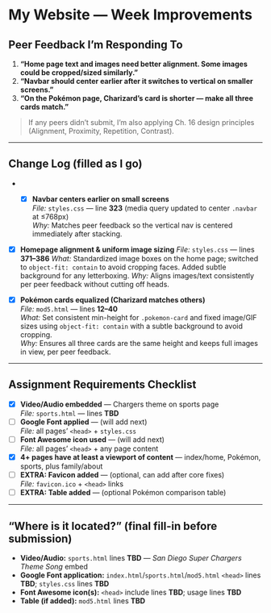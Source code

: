 # My Website — Week Improvements

## Peer Feedback I’m Responding To
1. **“Home page text and images need better alignment. Some images could be cropped/sized similarly.”**
2. **“Navbar should center earlier after it switches to vertical on smaller screens.”**
3. **“On the Pokémon page, Charizard’s card is shorter — make all three cards match.”**

> If any peers didn’t submit, I’m also applying Ch. 16 design principles (Alignment, Proximity, Repetition, Contrast).

---

## Change Log (filled as I go)
- - [x] **Navbar centers earlier on small screens**  
  _File:_ `styles.css` — line **323** (media query updated to center `.navbar` at ≤768px)  
  _Why:_ Matches peer feedback so the vertical nav is centered immediately after stacking.


- [x] **Homepage alignment & uniform image sizing**
  _File:_ `styles.css` — lines **371–386**
  _What:_ Standardized image boxes on the home page; switched to `object-fit: contain` to avoid cropping faces. Added subtle background for any letterboxing.
  _Why:_ Aligns images/text consistently per peer feedback without cutting off heads.


- [x] **Pokémon cards equalized (Charizard matches others)**  
  _File:_ `mod5.html` — lines **12–40**  
  _What:_ Set consistent min-height for `.pokemon-card` and fixed image/GIF sizes using `object-fit: contain` with a subtle background to avoid cropping.  
  _Why:_ Ensures all three cards are the same height and keeps full images in view, per peer feedback.

---

## Assignment Requirements Checklist
- [x] **Video/Audio embedded** — Chargers theme on sports page  
  _File:_ `sports.html` — lines **TBD**  
- [ ] **Google Font applied** — (will add next)  
  _File:_ all pages’ `<head>` + `styles.css`  
- [ ] **Font Awesome icon used** — (will add next)  
  _File:_ all pages’ `<head>` + any page content
- [x] **4+ pages have at least a viewport of content** — index/home, Pokémon, sports, plus family/about
- [ ] **EXTRA: Favicon added** — (optional, can add after core fixes)  
  _File:_ `favicon.ico` + `<head>` links
- [ ] **EXTRA: Table added** — (optional Pokémon comparison table)

---

## “Where is it located?” (final fill-in before submission)
- **Video/Audio:** `sports.html` lines **TBD** — _San Diego Super Chargers Theme Song_ embed  
- **Google Font application:** `index.html`/`sports.html`/`mod5.html` `<head>` lines **TBD**; `styles.css` lines **TBD**  
- **Font Awesome icon(s):** `<head>` include lines **TBD**; usage lines **TBD**  
- **Table (if added):** `mod5.html` lines **TBD**